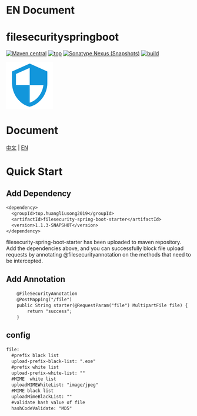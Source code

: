 # EN Document

# filesecurityspringboot
[![Maven central](https://img.shields.io/badge/Maven%20central-v1.1-red.svg)](https://search.maven.org/)
[![top](https://img.shields.io/badge/build-top.huangliusong2019-green.svg)]()
[![Sonatype Nexus (Snapshots)](https://img.shields.io/badge/Sonatype%20Nexus-v1.1-blue.svg)](https://oss.sonatype.org/content/repositories/snapshots/top/huangliusong2019/)
[![build](https://img.shields.io/badge/build-passing-brightgreen.svg)](https://github.com/huangliusong1994/filesecurityspringboot)

![](./secutity1.png)

# Document
[中文](./doc/cn_doc_index.md)  |  [EN](./doc/en_doc_index.md)


# Quick Start

## Add Dependency
~~~
<dependency>
  <groupId>top.huangliusong2019</groupId>
  <artifactId>filesecurity-spring-boot-starter</artifactId>
  <version>1.1.3-SNAPSHOT</version>
</dependency>
~~~
filesecurity-spring-boot-starter has been uploaded to maven repository. Add the dependencies above, and you can successfully block file upload requests by annotating @filesecurityannotation on the methods that need to be intercepted.

## Add Annotation
~~~
    @FileSecurityAnnotation
    @PostMapping("/file")
    public String starter(@RequestParam("file") MultipartFile file) {
        return "success";
    } 
~~~

## config
~~~
file:
  #prefix black list
  upload-prefix-black-list: ".exe"
  #prefix white list
  upload-prefix-white-list: ""
  #MIME  white list
  uploadMIMEWhiteList: "image/jpeg"
  #MIME black list
  uploadMimeBlackList: ""
  #validate hash value of file
  hashCodeValidate: "MD5"
~~~